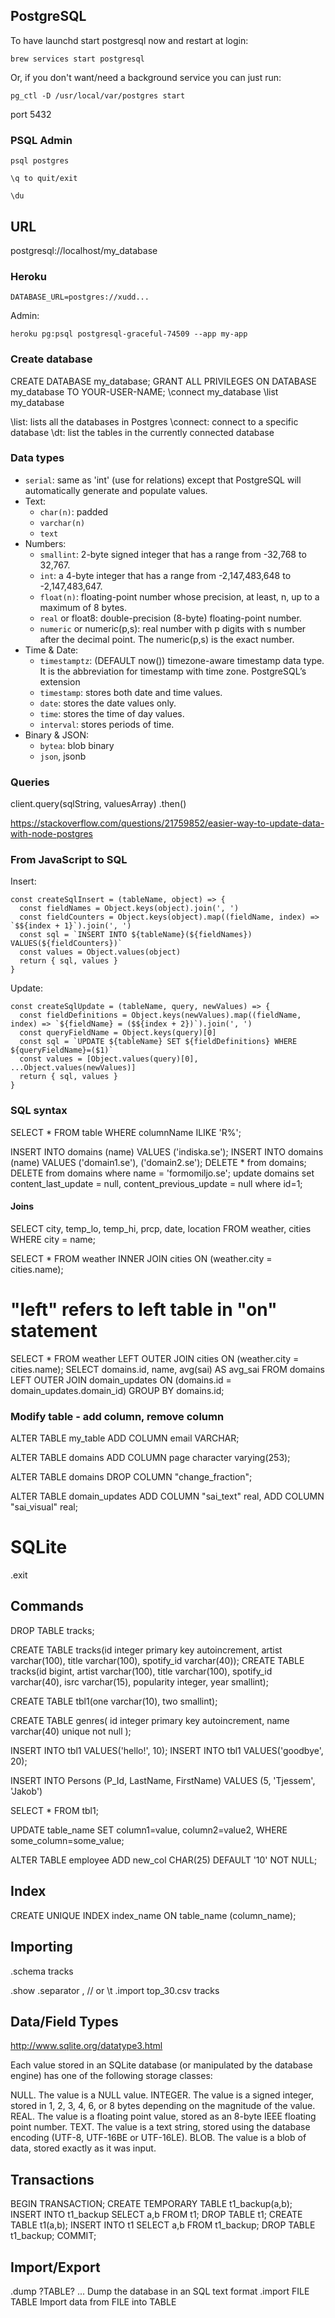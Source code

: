 ## PostgreSQL

To have launchd start postgresql now and restart at login:

	brew services start postgresql

Or, if you don't want/need a background service you can just run:

	pg_ctl -D /usr/local/var/postgres start

port 5432

### PSQL Admin

	psql postgres

	\q to quit/exit

	\du


## URL

postgresql://localhost/my_database

### Heroku

	DATABASE_URL=postgres://xudd...

Admin:

	heroku pg:psql postgresql-graceful-74509 --app my-app


### Create database

CREATE DATABASE my_database;
GRANT ALL PRIVILEGES ON DATABASE my_database TO YOUR-USER-NAME;
\connect my_database
\list my_database

\list: lists all the databases in Postgres
\connect: connect to a specific database
\dt: list the tables in the currently connected database

### Data types

- `serial`: same as 'int' (use for relations) except that PostgreSQL will automatically generate and populate values.
- Text:
	- `char(n)`: padded
	- `varchar(n)`
	- `text`
- Numbers:
	- `smallint`: 2-byte signed integer that has a range from -32,768 to 32,767.
	- `int`: a 4-byte integer that has a range from -2,147,483,648 to -2,147,483,647.
	- `float(n)`: floating-point number whose precision, at least, n, up to a maximum of 8 bytes.
	- `real` or float8: double-precision (8-byte) floating-point number.
	- `numeric` or numeric(p,s): real number with p digits with s number after the decimal point. The numeric(p,s) is the exact number.
- Time & Date:
	- `timestamptz`: (DEFAULT now()) timezone-aware timestamp data type. It is the abbreviation for timestamp with time zone. PostgreSQL’s extension
	- `timestamp`: stores both date and time values.
	- `date`: stores the date values only.
	- `time`: stores the time of day values.
	- `interval`: stores periods of time.
- Binary & JSON:
	- `bytea`: blob binary
	- `json`, jsonb


### Queries

client.query(sqlString, valuesArray)
	.then()

https://stackoverflow.com/questions/21759852/easier-way-to-update-data-with-node-postgres

### From JavaScript to SQL

Insert:

	const createSqlInsert = (tableName, object) => {
	  const fieldNames = Object.keys(object).join(', ')
	  const fieldCounters = Object.keys(object).map((fieldName, index) => `$${index + 1}`).join(', ')
	  const sql = `INSERT INTO ${tableName}(${fieldNames}) VALUES(${fieldCounters})`
	  const values = Object.values(object)
	  return { sql, values }
	}

Update:

	const createSqlUpdate = (tableName, query, newValues) => {
	  const fieldDefinitions = Object.keys(newValues).map((fieldName, index) => `${fieldName} = ($${index + 2})`).join(', ')
	  const queryFieldName = Object.keys(query)[0]
	  const sql = `UPDATE ${tableName} SET ${fieldDefinitions} WHERE ${queryFieldName}=($1)`
	  const values = [Object.values(query)[0], ...Object.values(newValues)]
	  return { sql, values }
	}

### SQL syntax

SELECT * FROM table WHERE columnName ILIKE 'R%';

INSERT INTO domains (name) VALUES ('indiska.se');
INSERT INTO domains (name) VALUES ('domain1.se'), ('domain2.se');
DELETE * from domains;
DELETE from domains where name = 'formomiljo.se';
update domains set content_last_update = null, content_previous_update = null where id=1;

#### Joins

SELECT city, temp_lo, temp_hi, prcp, date, location
	FROM weather, cities
	WHERE city = name;

SELECT * FROM weather INNER JOIN cities ON (weather.city = cities.name);

# "left" refers to left table in "on" statement
SELECT * FROM weather LEFT OUTER JOIN cities ON (weather.city = cities.name);
SELECT domains.id, name, avg(sai) AS avg_sai FROM domains LEFT OUTER JOIN domain_updates ON (domains.id = domain_updates.domain_id) GROUP BY domains.id;

### Modify table - add column, remove column

ALTER TABLE my_table
ADD COLUMN email VARCHAR;

ALTER TABLE domains
ADD COLUMN page character varying(253);

ALTER TABLE domains
DROP COLUMN "change_fraction";

ALTER TABLE domain_updates
ADD COLUMN "sai_text" real,
ADD COLUMN "sai_visual" real;




# SQLite

.exit

## Commands

DROP TABLE tracks;

CREATE TABLE tracks(id integer primary key autoincrement, artist varchar(100), title varchar(100), spotify_id varchar(40));
CREATE TABLE tracks(id bigint, artist varchar(100), title varchar(100), spotify_id varchar(40), isrc varchar(15), popularity integer, year smallint);

CREATE TABLE tbl1(one varchar(10), two smallint);

CREATE TABLE genres(
	id integer primary key autoincrement,
	name varchar(40) unique not null
);

INSERT INTO tbl1 VALUES('hello!', 10);
INSERT INTO tbl1 VALUES('goodbye', 20);

INSERT INTO Persons (P_Id, LastName, FirstName) VALUES (5, 'Tjessem', 'Jakob')

SELECT * FROM tbl1;

UPDATE table_name SET column1=value, column2=value2, WHERE some_column=some_value;

ALTER TABLE employee ADD new_col CHAR(25) DEFAULT '10' NOT NULL;

## Index

CREATE UNIQUE INDEX index_name ON table_name (column_name);

## Importing

.schema tracks

.show
.separator , // or \t
.import top_30.csv tracks


## Data/Field Types

http://www.sqlite.org/datatype3.html

Each value stored in an SQLite database (or manipulated by the database engine) has one of the following storage classes:

NULL. The value is a NULL value.
INTEGER. The value is a signed integer, stored in 1, 2, 3, 4, 6, or 8 bytes depending on the magnitude of the value.
REAL. The value is a floating point value, stored as an 8-byte IEEE floating point number.
TEXT. The value is a text string, stored using the database encoding (UTF-8, UTF-16BE or UTF-16LE).
BLOB. The value is a blob of data, stored exactly as it was input.

## Transactions

BEGIN TRANSACTION;
CREATE TEMPORARY TABLE t1_backup(a,b);
INSERT INTO t1_backup SELECT a,b FROM t1;
DROP TABLE t1;
CREATE TABLE t1(a,b);
INSERT INTO t1 SELECT a,b FROM t1_backup;
DROP TABLE t1_backup;
COMMIT;

## Import/Export

.dump ?TABLE? ...      Dump the database in an SQL text format
.import FILE TABLE     Import data from FILE into TABLE
